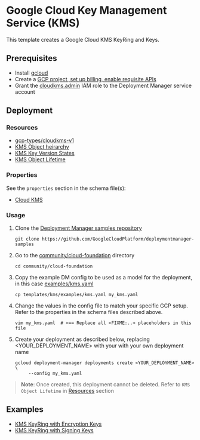 # Google Cloud Key Management Service (KMS)

This template creates a Google Cloud KMS KeyRing and Keys.

## Prerequisites

- Install [gcloud](https://cloud.google.com/sdk)
- Create a [GCP project, set up billing, enable requisite APIs](../project/README.md)
- Grant the [cloudkms.admin](https://cloud.google.com/kms/docs/iam) IAM role to
  the Deployment Manager service account

## Deployment

### Resources

- [gcp-types/cloudkms-v1](https://cloud.google.com/kms/docs/reference/rest/)
- [KMS Object heirarchy](https://cloud.google.com/kms/docs/object-hierarchy)
- [KMS Key Version States](https://cloud.google.com/kms/docs/key-states)
- [KMS Object Lifetime](https://cloud.google.com/kms/docs/object-hierarchy#lifetime)

### Properties

See the `properties` section in the schema file(s):

- [Cloud KMS](kms.py.schema)

### Usage

1. Clone the [Deployment Manager samples repository](https://github.com/GoogleCloudPlatform/deploymentmanager-samples)

   ```shell
   git clone https://github.com/GoogleCloudPlatform/deploymentmanager-samples
   ```

2. Go to the [community/cloud-foundation](../../) directory

   ```shell
   cd community/cloud-foundation
   ```

3. Copy the example DM config to be used as a model for the deployment,
   in this case [examples/kms.yaml](examples/kms.yaml)

   ```shell
   cp templates/kms/examples/kms.yaml my_kms.yaml
   ```

4. Change the values in the config file to match your specific GCP setup.
   Refer to the properties in the schema files described above.

   ```shell
   vim my_kms.yaml  # <== Replace all <FIXME:..> placeholders in this file
   ```

5. Create your deployment as described below, replacing <YOUR_DEPLOYMENT_NAME>
   with your with your own deployment name

   ```shell
   gcloud deployment-manager deployments create <YOUR_DEPLOYMENT_NAME> \
        --config my_kms.yaml
   ```

> **Note**: Once created, this deployment cannot be deleted.
> Refer to `KMS Object Lifetime` in [Resources](#Resources) section

## Examples

- [KMS KeyRing with Encryption Keys](examples/kms.yaml)
- [KMS KeyRing with Signing Keys](examples/kms_signkey.yaml)
